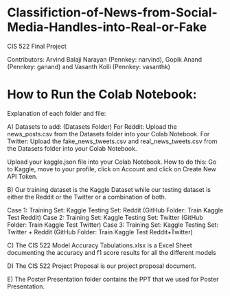 # Classifiction-of-News-from-Social-Media-Handles-into-Real-or-Fake
CIS 522 Final Project

Contributors: Arvind Balaji Narayan (Pennkey: narvind), Gopik Anand (Pennkey: ganand) and Vasanth Kolli (Pennkey: vasanthk)

# How to Run the Colab Notebook:

Explanation of each folder and file:

A) Datasets to add: (Datasets Folder)
For Reddit: Upload the news_posts.csv from the Datasets folder into your Colab Notebook.
For Twitter: Upload the fake_news_tweets.csv and real_news_tweets.csv from the Datasets folder into your Colab Notebook.

Upload your kaggle.json file into your Colab Notebook. How to do this: Go to Kaggle, move to your profile, click on Account and click on Create New API Token.

B) Our training dataset is the Kaggle Dataset while our testing dataset is either the Reddit or the Twitter or a combination of both. 

Case 1: Training Set: Kaggle Testing Set: Reddit (GitHub Folder: Train Kaggle Test Reddit)
Case 2: Training Set: Kaggle Testing Set: Twitter (GitHub Folder: Train Kaggle Test Twitter)
Case 3: Training Set: Kaggle Testing Set: Twitter + Reddit (GitHub Folder: Train Kaggle Test Reddit+Twitter)

C) The CIS 522 Model Accuracy Tabulations.xlsx is a Excel Sheet documenting the accuracy and f1 score results for all the different models

D) The CIS 522 Project Proposal is our project proposal document. 

E) The Poster Presentation folder contains the PPT that we used for Poster Presentation. 


